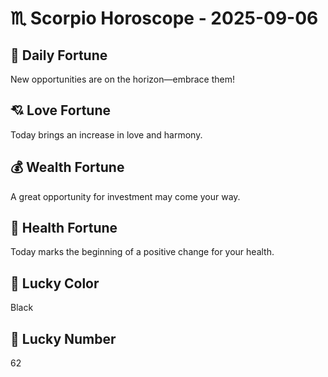 # ♏ Scorpio Horoscope - 2025-09-06

## 🎯 Daily Fortune

New opportunities are on the horizon—embrace them!

## 💘 Love Fortune

Today brings an increase in love and harmony.

## 💰 Wealth Fortune

A great opportunity for investment may come your way.

## 🌱 Health Fortune

Today marks the beginning of a positive change for your health.

## 🎨 Lucky Color

Black

## 🔢 Lucky Number

62
